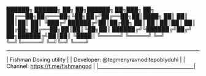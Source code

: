 ██████╗ ██████╗ ██╗   ██╗██████╗ ██╗███╗   ██╗
██╔══██╗██╔═══██╗╚██╗██╔╝██╔══██╗██║████╗  ██║
██║  ██║██║   ██║ ╚███╔╝ ██████╔╝██║██╔██╗ ██║
██║  ██║██║   ██║ ██╔██╗ ██╔══██╗██║██║╚██╗██║
██████╔╝╚██████╔╝██╔╝ ██╗██████╔╝██║██║ ╚████║
╚═════╝ ╚═════╝ ╚═╝ ╚═╝╚═════╝ ╚═╝╚═╝ ╚═══╝⠀⠀⠀⠀⠀
_________________________________________
|         Fishman Doxing utility        |
| Developer: @tegmenyravnoditepoblyduhi |
| Channel: https://t.me/fishmangod      |
|_______________________________________|
